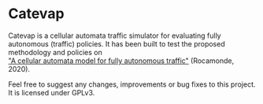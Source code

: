 # Catevap

Catevap is a cellular automata traffic simulator for evaluating fully autonomous
(traffic) policies. It has been built to test the proposed methodology and
policies on  
["A cellular automata model for fully autonomous traffic"](https://rocamonde.com/publications/ca-autonomous-traffic)
(Rocamonde, 2020).


Feel free to suggest any changes, improvements or bug fixes to this project. 
It is licensed under GPLv3.